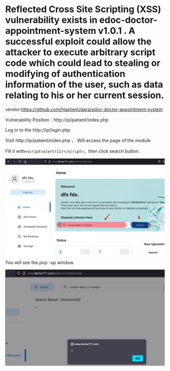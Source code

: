 # Reflected Cross Site Scripting (XSS) vulnerability exists in edoc-doctor-appointment-system v1.0.1 . A successful exploit could allow the attacker to execute arbitrary script code which could lead to stealing or modifying of authentication information of the user, such as data relating to his or her current session.

vendor:https://github.com/HashenUdara/edoc-doctor-appointment-system

Vulnerability Position：http://ip/patient/index.php 



Log in to the http://ip/login.php

Visit http://ip/patient/index.php ， Will access the page of the module



Fill it with`<script>alert(11)</script>`，then click search button.

![image-20220718110327700](.\img\image-20220718110327700.png)



You will see the pop -up window.

![image-20220718110407647](.\img\image-20220718110407647.png)